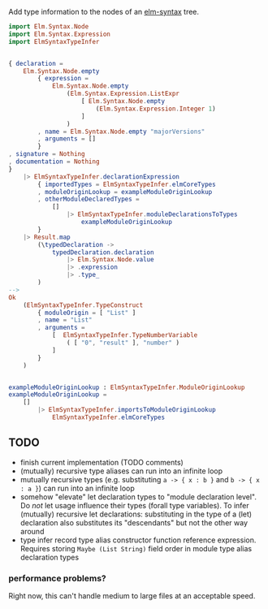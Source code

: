 Add type information to the nodes
of an [elm-syntax](https://dark.elm.dmy.fr/packages/stil4m/elm-syntax/latest/) tree.

```elm
import Elm.Syntax.Node
import Elm.Syntax.Expression
import ElmSyntaxTypeInfer


{ declaration =
    Elm.Syntax.Node.empty
        { expression =
            Elm.Syntax.Node.empty
                (Elm.Syntax.Expression.ListExpr
                    [ Elm.Syntax.Node.empty
                        (Elm.Syntax.Expression.Integer 1)
                    ]
                )
        , name = Elm.Syntax.Node.empty "majorVersions"
        , arguments = []
        }
, signature = Nothing
, documentation = Nothing
}
    |> ElmSyntaxTypeInfer.declarationExpression
        { importedTypes = ElmSyntaxTypeInfer.elmCoreTypes
        , moduleOriginLookup = exampleModuleOriginLookup
        , otherModuleDeclaredTypes =
            []
                |> ElmSyntaxTypeInfer.moduleDeclarationsToTypes
                    exampleModuleOriginLookup
        }
    |> Result.map
        (\typedDeclaration ->
            typedDeclaration.declaration
                |> Elm.Syntax.Node.value
                |> .expression
                |> .type_
        )
-->
Ok
    (ElmSyntaxTypeInfer.TypeConstruct
        { moduleOrigin = [ "List" ]
        , name = "List"
        , arguments =
            [  ElmSyntaxTypeInfer.TypeNumberVariable
                ( [ "0", "result" ], "number" )
            ]
        }
    )


exampleModuleOriginLookup : ElmSyntaxTypeInfer.ModuleOriginLookup
exampleModuleOriginLookup =
    []
        |> ElmSyntaxTypeInfer.importsToModuleOriginLookup
            ElmSyntaxTypeInfer.elmCoreTypes
```

## TODO

-   finish current implementation (TODO comments)
-   (mutually) recursive type aliases can run into an infinite loop
-   mutually recursive types (e.g. substituting `a -> { x : b }` and `b -> { x : a }`) can run into an infinite loop
-   somehow "elevate" let declaration types to "module declaration level".
    Do _not_ let usage influence their types
    (forall type variables).
    To infer (mutually) recursive let declarations:
    substituting in the type of a (let) declaration also substitutes its "descendants"
    but not the other way around
-   type infer record type alias constructor function reference expression.
    Requires storing `Maybe (List String)` field order in module type alias declaration types

### performance problems?

Right now, this can't handle medium to large files at an acceptable speed.
